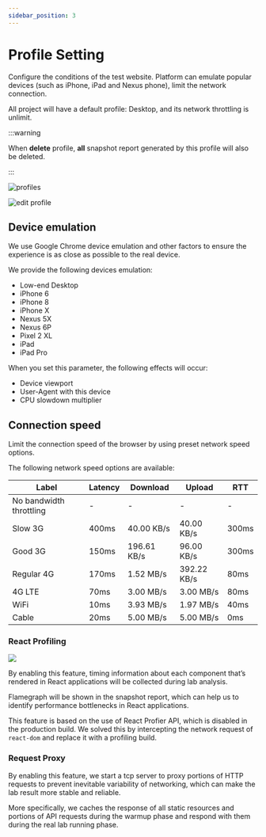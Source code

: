 ```yaml
---
sidebar_position: 3
---
```


# Profile Setting

Configure the conditions of the test website. Platform can emulate popular devices (such as iPhone, iPad and Nexus phone), limit the network connection.

All project will have a default profile: Desktop, and its network throttling is unlimit.

:::warning

When **delete** profile, **all** snapshot report generated by this profile will also be deleted.

:::

![profiles](/settings/profiles.png)

![edit profile](/settings/edit-profile.png)

## Device emulation

We use Google Chrome device emulation and other factors to ensure the experience is as close as possible to the real device.

We provide the following devices emulation:

- Low-end Desktop
- iPhone 6
- iPhone 8
- iPhone X
- Nexus 5X
- Nexus 6P
- Pixel 2 XL
- iPad
- iPad Pro

When you set this parameter, the following effects will occur:

- Device viewport
- User-Agent with this device
- CPU slowdown multiplier

## Connection speed

Limit the connection speed of the browser by using preset network speed options.

The following network speed options are available:

| Label                   | Latency | Download    | Upload      | RTT   |
| ----------------------- | ------- | ----------- | ----------- | ----- |
| No bandwidth throttling | -       | -           | -           | -     |
| Slow 3G                 | 400ms   | 40.00 KB/s  | 40.00 KB/s  | 300ms |
| Good 3G                 | 150ms   | 196.61 KB/s | 96.00 KB/s  | 300ms |
| Regular 4G              | 170ms   | 1.52 MB/s   | 392.22 KB/s | 80ms  |
| 4G LTE                  | 70ms    | 3.00 MB/s   | 3.00 MB/s   | 80ms  |
| WiFi                    | 10ms    | 3.93 MB/s   | 1.97 MB/s   | 40ms  |
| Cable                   | 20ms    | 5.00 MB/s   | 5.00 MB/s   | 0ms   |

### React Profiling

![](/settings/react-profiling.png)

By enabling this feature, timing information about each component that’s rendered in React applications will be collected during lab analysis.

Flamegraph will be shown in the snapshot report, which can help us to identify performance bottlenecks in React applications.

This feature is based on the use of React Profier API, which is disabled in the production build.
We solved this by intercepting the network request of `react-dom` and replace it with a profiling build.

### Request Proxy

By enabling this feature, we start a tcp server to proxy portions of HTTP requests to prevent inevitable variability of networking, which can make the lab result more stable and reliable.

More specifically, we caches the response of all static resources and portions of API requests during the warmup phase and respond with them during the real lab running phase.
